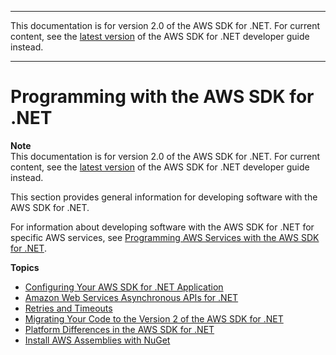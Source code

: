--------

This documentation is for version 2\.0 of the AWS SDK for \.NET\. For current content, see the [latest version](https://docs.aws.amazon.com/sdk-for-net/latest/developer-guide) of the AWS SDK for \.NET developer guide instead\.

--------

# Programming with the AWS SDK for \.NET<a name="net-dg-programming-techniques"></a>

**Note**  
This documentation is for version 2\.0 of the AWS SDK for \.NET\. For current content, see the [latest version](https://docs.aws.amazon.com/sdk-for-net/latest/developer-guide) of the AWS SDK for \.NET developer guide instead\.

This section provides general information for developing software with the AWS SDK for \.NET\.

For information about developing software with the AWS SDK for \.NET for specific AWS services, see [Programming AWS Services with the AWS SDK for \.NET](tutorials-examples.md)\.

**Topics**
+ [Configuring Your AWS SDK for \.NET Application](net-dg-config.md)
+ [Amazon Web Services Asynchronous APIs for \.NET](sdk-net-async-api.md)
+ [Retries and Timeouts](retries-timeouts.md)
+ [Migrating Your Code to the Version 2 of the AWS SDK for \.NET](migration-v2-net-sdk.md)
+ [Platform Differences in the AWS SDK for \.NET](net-dg-platform-diffs-v2.md)
+ [Install AWS Assemblies with NuGet](net-dg-nuget.md)